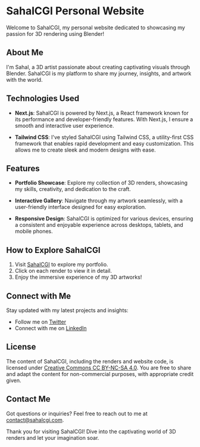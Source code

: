 # SahalCGI Personal Website

Welcome to SahalCGI, my personal website dedicated to showcasing my passion for 3D rendering using Blender!

## About Me

I'm Sahal, a 3D artist passionate about creating captivating visuals through Blender. SahalCGI is my platform to share my journey, insights, and artwork with the world.

## Technologies Used

- **Next.js**: SahalCGI is powered by Next.js, a React framework known for its performance and developer-friendly features. With Next.js, I ensure a smooth and interactive user experience.
  
- **Tailwind CSS**: I've styled SahalCGI using Tailwind CSS, a utility-first CSS framework that enables rapid development and easy customization. This allows me to create sleek and modern designs with ease.

## Features

- **Portfolio Showcase**: Explore my collection of 3D renders, showcasing my skills, creativity, and dedication to the craft.
  
- **Interactive Gallery**: Navigate through my artwork seamlessly, with a user-friendly interface designed for easy exploration.
  
- **Responsive Design**: SahalCGI is optimized for various devices, ensuring a consistent and enjoyable experience across desktops, tablets, and mobile phones.

## How to Explore SahalCGI

1. Visit [SahalCGI](https://sahal-cgi-lp.vercel.app/) to explore my portfolio.
2. Click on each render to view it in detail.
3. Enjoy the immersive experience of my 3D artworks!

## Connect with Me

Stay updated with my latest projects and insights:

- Follow me on [Twitter](https://twitter.com/SahalCGI)
- Connect with me on [LinkedIn](https://linkedin.com/in/sahalcgi)

## License

The content of SahalCGI, including the renders and website code, is licensed under [Creative Commons CC BY-NC-SA 4.0](https://creativecommons.org/licenses/by-nc-sa/4.0/). You are free to share and adapt the content for non-commercial purposes, with appropriate credit given.

## Contact Me

Got questions or inquiries? Feel free to reach out to me at contact@sahalcgi.com.

Thank you for visiting SahalCGI! Dive into the captivating world of 3D renders and let your imagination soar.

